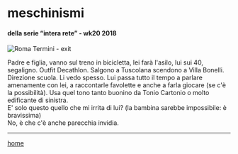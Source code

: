 # meschinismi    

#### della serie “intera rete” - wk20 2018  
![](https://live.staticflickr.com/65535/49138061423_9cd599f9da_z.jpg "Roma Termini - exit")  

Padre e figlia, vanno sul treno in bicicletta, lei farà l'asilo, lui sui 40, segaligno. Outfit Decathlon. Salgono a Tuscolana scendono a Villa Bonelli. Direzione scuola. Li vedo spesso. Lui passa tutto il tempo a parlare amenamente con lei, a raccontarle favolette e anche a farla giocare (se c'è la possibilità). Usa quel tono tanto buonino da Tonio Cartonio o molto edificante di sinistra.  
E' solo questo quello che mi irrita di lui? (la bambina sarebbe impossibile: è bravissima)  
No, è che c'è anche parecchia invidia.  

---  
[home](/interarete.md)  